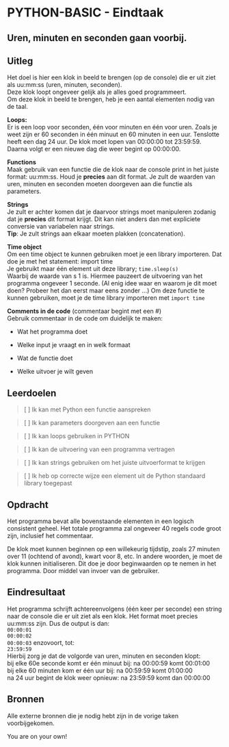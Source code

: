 # PYTHON-BASIC - Eindtaak

## Uren, minuten en seconden gaan voorbij.

## Uitleg

Het doel is hier een klok in beeld te brengen (op de console) die er uit ziet
als uu:mm:ss (uren, minuten, seconden).  
Deze klok loopt ongeveer gelijk als je alles goed programmeert.  
Om deze klok in beeld te brengen, heb je een aantal elementen nodig van de taal.

**Loops:**  
Er is een loop voor seconden, één voor minuten en één voor uren. Zoals je weet
zijn er 60 seconden in één minuut en 60 minuten in een uur. Tenslotte heeft een
dag 24 uur. De klok moet lopen van 00:00:00 tot 23:59:59. Daarna volgt er een
nieuwe dag die weer begint op 00:00:00.

**Functions**  
Maak gebruik van een functie die de klok naar de console print in het juiste
format: uu:mm:ss. Houd je **precies** aan dit format. Je zult de waarden van
uren, minuten en seconden moeten doorgeven aan die functie als parameters.

**Strings**  
Je zult er achter komen dat je daarvoor strings moet manipuleren zodanig dat je
**precies** dit format krijgt. Dit kan niet anders dan met expliciete conversie
van variabelen naar strings.  
**Tip**: Je zult strings aan elkaar moeten plakken (concatenation).

**Time object**  
Om een time object te kunnen gebruiken moet je een library importeren. Dat doe
je met het statement: import time  
Je gebruikt maar één element uit deze library; `time.sleep(s)`  
Waarbij de waarde van s 1 is. Hiermee pauzeert de uitvoering van het programma
ongeveer 1 seconde. (Al enig idee waar en waarom je dit moet doen? Probeer het
dan eerst maar eens zonder ...) Om deze functie te kunnen gebruiken, moet je de
time library importeren met `import time`

**Comments in de code** (commentaar begint met een \#)  
Gebruik commentaar in de code om duidelijk te maken:

-   Wat het programma doet

-   Welke input je vraagt en in welk formaat

-   Wat de functie doet

-   Welke uitvoer je wilt geven

## Leerdoelen

>   [ ] Ik kan met Python een functie aanspreken

>   [ ] Ik kan parameters doorgeven aan een functie

>   [ ] Ik kan loops gebruiken in PYTHON

>   [ ] Ik kan de uitvoering van een programma vertragen

>   [ ] Ik kan strings gebruiken om het juiste uitvoerformat te krijgen

>   [ ] Ik heb op correcte wijze een element uit de Python standaard library
>   toegepast

## Opdracht

Het programma bevat alle bovenstaande elementen in een logisch consistent
geheel. Het totale programma zal ongeveer 40 regels code groot zijn, inclusief
het commentaar.

De klok moet kunnen beginnen op een willekeurig tijdstip, zoals 27 minuten over
11 (ochtend of avond), kwart voor 8, etc. In andere woorden, je moet de klok
kunnen initialiseren. Dit doe je door beginwaarden op te nemen in het programma.
Door middel van invoer van de gebruiker.

## Eindresultaat

Het programma schrijft achtereenvolgens (één keer per seconde) een string naar
de console die er uit ziet als een klok. Het format moet precies uu:mm:ss zijn.
Dus de output is dan:  
`00:00:01`  
`00:00:02`  
`00:00:03` enzovoort, tot:  
`23:59:59`  
Hierbij zorg je dat de volgorde van uren, minuten en seconden klopt:  
bij elke 60e seconde komt er één minuut bij: na 00:00:59 komt 00:01:00  
bij elke 60 minuten kom er één uur bij: na 00:59:59 komt 01:00:00  
na 24 uur begint de klok weer opnieuw: na 23:59:59 komt dan 00:00:00

## Bronnen

Alle externe bronnen die je nodig hebt zijn in de vorige taken voorbijgekomen.

You are on your own!
